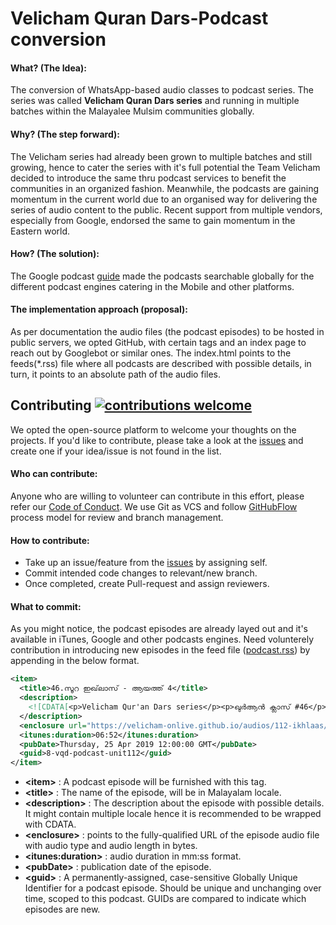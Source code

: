 # Velicham Quran Dars-Podcast conversion

#### What? (The Idea):
The conversion of WhatsApp-based audio classes to podcast series. The series was called **Velicham Quran Dars series** and running in multiple batches within the Malayalee Mulsim communities globally.

#### Why? (The step forward):
The Velicham series had already been grown to multiple batches and still growing, hence to cater the series with it's full potential the Team Velicham decided to introduce the same thru podcast services to benefit the communities in an organized fashion. Meanwhile, the podcasts are gaining momentum in the current world due to an organised way for delivering the series of audio content to the public. Recent support from multiple vendors, especially from Google, endorsed the same to gain momentum in the Eastern world.

#### How? (The solution):
The Google podcast [guide](https://developers.google.com/search/docs/data-types/podcast) made the podcasts searchable globally for the different podcast engines catering in the Mobile and other platforms.

#### The implementation approach (proposal):
As per documentation the audio files (the podcast episodes) to be hosted in public servers, we opted GitHub, with certain tags and an index page to reach out by Googlebot or similar ones. The index.html points to the feeds(\*.rss) file where all podcasts are described with possible details, in turn, it points to an absolute path of the audio files.

## Contributing [![contributions welcome](https://img.shields.io/badge/contributions-welcome-brightgreen.svg?style=flat)](https://github.com/velicham-onlive/velicham-onlive.github.io/issues)

We opted the open-source platform to welcome your thoughts on the projects. If you'd like to contribute, please take a look at the [issues](https://github.com/velicham-onlive/velicham-onlive.github.io/issues) and create one if your idea/issue is not found in the list.

#### Who can contribute:
Anyone who are willing to volunteer can contribute in this effort, please refer our [Code of Conduct](https://github.com/velicham-onlive/velicham-onlive.github.io/blob/master/CODE_OF_CONDUCT.md).
We use Git as VCS and follow [GitHubFlow](https://guides.github.com/introduction/flow/) process model for review and branch management.

#### How to contribute:

- Take up an issue/feature from the [issues](https://github.com/velicham-onlive/velicham-onlive.github.io/issues) by assigning self.
- Commit intended code changes to relevant/new branch.
- Once completed, create Pull-request and assign reviewers.

#### What to commit:
As you might notice, the podcast episodes are already layed out and it's available in iTunes, Google and other podcasts engines. Need volunterely contribution in introducing new episodes in the feed file ([podcast.rss](https://github.com/velicham-onlive/velicham-onlive.github.io/blob/master/podcast.rss)) by appending in the below format.

```xml
<item>
  <title>46.സൂറ ഇഖ്‌ലാസ് - ആയത്ത് 4</title>
  <description>
    <![CDATA[<p>Velicham Qur'an Dars series</p><p>ഖുർആൻ ക്ലാസ് #46</p><p>💠Surah Al-Iklas💠<br />ആയത്ത്-4</p><p>وَلَمْ يَكُن لَّهُۥ كُفُوًا أَحَدٌۢ <br /> അവനു തുല്യനായി ആരുമില്ല.</p><p>🔸Admin Team Onlive🔸</p>]]>
  </description>
  <enclosure url="https://velicham-onlive.github.io/audios/112-ikhlaas/8-vqd-podcast-unit112.m4a" type="audio/m4a" length="708000"/>
  <itunes:duration>06:52</itunes:duration>
  <pubDate>Thursday, 25 Apr ‎2019 ‏‎12:00:00 GMT</pubDate>
  <guid>8-vqd-podcast-unit112</guid>
</item>
```

- **&lt;item&gt;** : A podcast episode will be furnished with this tag.
- **&lt;title&gt;** : The name of the episode, will be in Malayalam locale.
- **&lt;description&gt;** : The description about the episode with possible details. It might contain multiple locale hence it is recommended to be wrapped with CDATA.
- **&lt;enclosure&gt;** : points to the fully-qualified URL of the episode audio file with audio type and audio length in bytes.
- **&lt;itunes:duration&gt;** : audio duration in mm:ss format.
- **&lt;pubDate&gt;** : publication date of the episode.
- **&lt;guid&gt;** : A permanently-assigned, case-sensitive Globally Unique Identifier for a podcast episode. Should be unique and unchanging over time, scoped to this podcast. GUIDs are compared to indicate which episodes are new.
  
